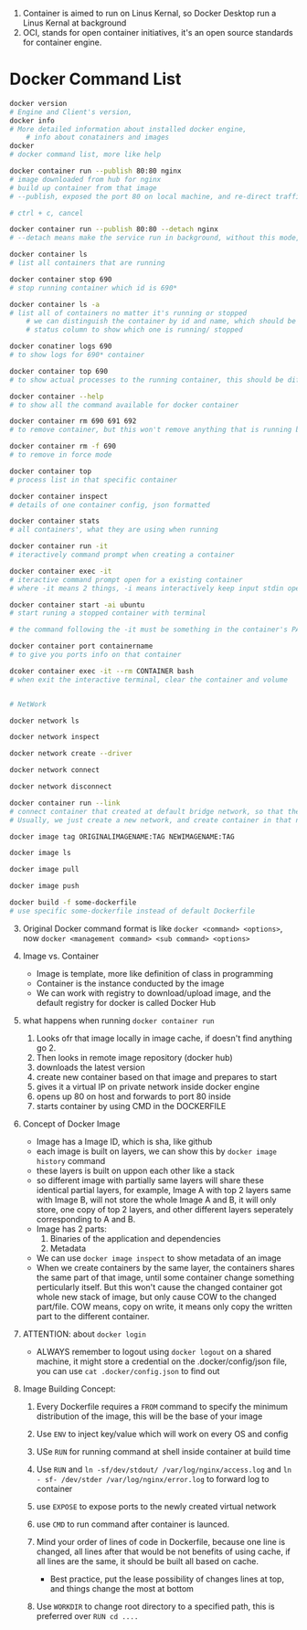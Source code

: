 1. Container is aimed to run on Linus Kernal, so Docker Desktop run a Linus Kernal at background
2. OCI, stands for open container initiatives, it's an open source standards for container engine.


# Docker Command List
```bash
docker version
# Engine and Client's version, 
docker info
# More detailed information about installed docker engine, 
    # info about conatainers and images
docker
# docker command list, more like help

docker container run --publish 80:80 nginx
# image downloaded from hub for nginx
# build up container from that image
# --publish, exposed the port 80 on local machine, and re-direct traffic from localhost:80 to port 80 in Docker Engine, any executable container listens port 80 within docker engine should receive the request.

# ctrl + c, cancel

docker container run --publish 80:80 --detach nginx
# --detach means make the service run in background, without this mode, the terminal will be ocupied by the running container of nginx

docker container ls
# list all containers that are running

docker container stop 690
# stop running container which id is 690*

docker container ls -a
# list all of containers no matter it's running or stopped
    # we can distinguish the container by id and name, which should be identical, and generated automatically
    # status column to show which one is running/ stopped

docker conatiner logs 690
# to show logs for 690* container

docker container top 690
# to show actual processes to the running container, this should be different count from the container, nginx should have 2 processes for one nginx running container, for example.

docker container --help
# to show all the command available for docker container

docker container rm 690 691 692
# to remove container, but this won't remove anything that is running by default, we need force mode

docker container rm -f 690
# to remove in force mode

docker container top
# process list in that specific container

docker container inspect 
# details of one container config, json formatted

docker container stats 
# all containers', what they are using when running

docker container run -it
# iteractively command prompt when creating a container

docker container exec -it
# iteractive command prompt open for a existing container
# where -it means 2 things, -i means interactively keep input stdin open, -t means a terminal

docker container start -ai ubuntu
# start runing a stopped container with terminal

# the command following the -it must be something in the container's PATH, for example, if that container does not provide bash, you can't do like docker container run -it mysql bash, because bash is not in that container, you have to hack in there with sh, maybe, to download package that support bash

docker container port containername
# to give you ports info on that container

dcoker container exec -it --rm CONTAINER bash
# when exit the interactive terminal, clear the container and volume


# NetWork

docker network ls

docker network inspect

docker network create --driver

docker network connect

docker network disconnect

docker container run --link
# connect container that created at default bridge network, so that the specified container can have DNS link with the created one.
# Usually, we just create a new network, and create container in that new network, so that by default, the containers in the same network will have DNS identified by container name.

docker image tag ORIGINALIMAGENAME:TAG NEWIMAGENAME:TAG

docker image ls

docker image pull 

docker image push

docker build -f some-dockerfile
# use specific some-dockerfile instead of default Dockerfile
```

3. Original Docker command format is like `docker <command> <options>`, now `docker <management command> <sub command> <options>`

4. Image vs. Container
    - Image is template, more like definition of class in programming
    - Container is the instance conducted by the image
    - We can work with registry to download/upload image, and the default registry for docker is called Docker Hub


5. what happens when running `docker container run`
    1. Looks ofr that image locally in image cache, if doesn't find anything go 2.
    2. Then looks in remote image repository (docker hub)
    3. downloads the latest version 
    4. create new container based on that image and prepares to start
    5. gives it a virtual IP on private network inside docker engine
    6. opens up 80 on host and forwards to port 80 inside
    7. starts container by using CMD in the DOCKERFILE


6. Concept of Docker Image
    - Image has a Image ID, which is sha, like github
    - each image is built on layers, we can show this by `docker image history` command
    - these layers is built on uppon each other like a stack
    - so different image with partially same layers will share these identical partial layers, for example, Image A with top 2 layers same with Image B, will not store the whole Image A and B, it will only store, one copy of top 2 layers, and other different layers seperately corresponding to A and B.
    - Image has 2 parts:
        1. Binaries of the application and dependencies
        2. Metadata
    - We can use `docker image inspect` to show metadata of an image
    - When we create containers by the same layer, the containers shares the same part of that image, until some container change something perticularly itself. But this won't cause the changed container got whole new stack of image, but only cause COW to the changed part/file. COW means, copy on write, it means only copy the written part to the different container.

7. ATTENTION: about `docker login`
    - ALWAYS remember to logout using `docker logout` on a shared machine, it might store a credential on the .docker/config/json file, you can use `cat .docker/config.json` to find out

8. Image Building Concept:
    1. Every Dockerfile requires a `FROM` command to specify the minimum distribution of the image, this will be the base of your image
    2. Use `ENV` to inject key/value which will work on every OS and config
    3. USe `RUN` for running command at shell inside container at build time
    4. Use `RUN` and `ln -sf/dev/stdout/ /var/log/nginx/access.log`  and  `ln - sf- /dev/stder /var/log/nginx/error.log` to forward log to container
    5. use `EXPOSE` to expose ports to the newly created virtual network
    6. use `CMD` to run command after container is launced.
    7. Mind your order of lines of code in Dockerfile, because one line is changed, all lines after that would be not benefits of using cache, if all lines are the same, it should be built all based on cache.
        - Best practice, put the lease possibility of changes lines at top, and things change the most at bottom

    8. Use `WORKDIR` to change root directory to a specified path, this is preferred over `RUN cd ....`
    